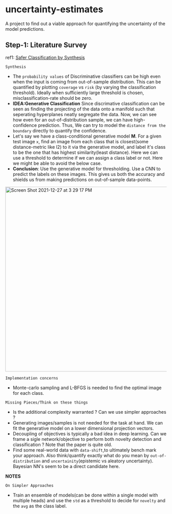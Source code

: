 # uncertainty-estimates
A project to find out a viable approach for quantifying the uncertainty of the model predictions.

## Step-1: Literature Survey
ref1: [Safer Classification by Synthesis](https://arxiv.org/abs/1711.08534)

`Synthesis`

- The `probability values` of Discriminative classifiers can be high even when the input is coming from out-of-sample distribution. This can be quantified by plotting `coverage` vs `risk` (by varying the classification threshold). Ideally when sufficiently large threshold is chosen, misclassification-rate should be zero.
- **IDEA:Generative Classification** Since discrimative classification can be seen as finding the projecting of the data onto a manifold such that seperating hyperplanes neatly segregate the data. Now, we can see how even for an out-of-distribution sample, we can have high-confidence prediction. Thus, We can try to model the `distance from the boundary` directly to quantify the confidence. 
- Let's say we have a class-conditional generative model  **M**. For a given test image `x`, find an image from each class that is closest(some distance-metric like l2) to it via the generative model, and label it's class to be the one that has highest similarity(least distance). Here we can use a threshold to determine if we can assign a class label or not. Here we might be able to avoid the below case.
- **Conclusion**: Use the generative model for thresholding. Use a CNN to predict the labels on these images. This gives us both the accuracy and shields us from making predictions on out-of-sample data-points.

 <img width="578" alt="Screen Shot 2021-12-27 at 3 29 17 PM" src="https://user-images.githubusercontent.com/21222766/147505241-a0cf3c76-dd6d-4fda-8563-ad2ccd4b9386.png">

`Implementation concerns`

- Monte-carlo sampling and L-BFGS is needed to find the optimal image for each class.

`Missing Pieces/Think on these things`

- Is the additional complexity warranted ? Can we use simpler approaches ?
- Generating images/samples is not needed for the task at hand. We can fit the generative model on a lower dimensional projection vectors.
- Decoupling of objectives is typically a bad idea in deep learning. Can we frame a sigle network/objective to perform both novelty detection and classification ? Note that the paper is quite old.
- Find some real-world data with `data-shift`,to ultimately bench mark your approach. Also think/quantify exactly what do you mean by `out-of-distribution` and `uncertainity`(epistemic vs aleatory uncertainty). Bayesian NN's seem to be a direct candidate here.

**NOTES**

`On Simpler Approaches`
- Train an ensemble of models(can be done within a single model with multiple heads) and use the `std` as a threshold to decide for `novelty` and the `avg` as the class label.


